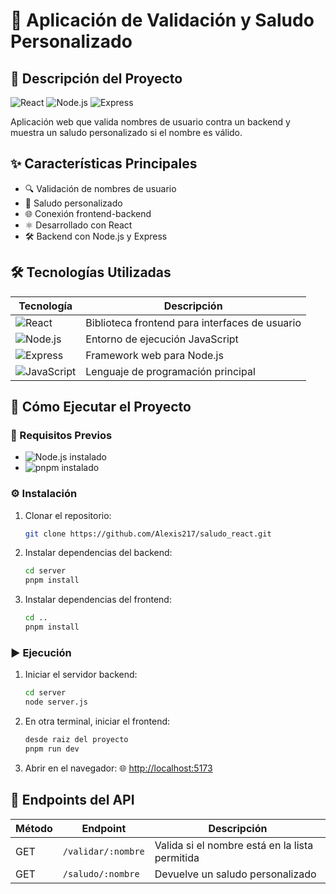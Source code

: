 # 📝 Aplicación de Validación y Saludo Personalizado

## 🚀 Descripción del Proyecto

![React](https://img.shields.io/badge/React-20232A?style=for-the-badge&logo=react&logoColor=61DAFB) ![Node.js](https://img.shields.io/badge/Node.js-43853D?style=for-the-badge&logo=node.js&logoColor=white) ![Express](https://img.shields.io/badge/Express.js-404D59?style=for-the-badge)

Aplicación web que valida nombres de usuario contra un backend y muestra un saludo personalizado si el nombre es válido.

## ✨ Características Principales

- 🔍 Validación de nombres de usuario
- 👋 Saludo personalizado
- 🌐 Conexión frontend-backend
- ⚛️ Desarrollado con React
- 🛠️ Backend con Node.js y Express

## 🛠️ Tecnologías Utilizadas

| Tecnología                                                                                               | Descripción                                    |
| -------------------------------------------------------------------------------------------------------- | ---------------------------------------------- |
| ![React](https://img.shields.io/badge/React-61DAFB?logo=react&logoColor=white&style=flat)                | Biblioteca frontend para interfaces de usuario |
| ![Node.js](https://img.shields.io/badge/Node.js-339933?logo=node.js&logoColor=white&style=flat)          | Entorno de ejecución JavaScript                |
| ![Express](https://img.shields.io/badge/Express-000000?logo=express&logoColor=white&style=flat)          | Framework web para Node.js                     |
| ![JavaScript](https://img.shields.io/badge/JavaScript-F7DF1E?logo=javascript&logoColor=black&style=flat) | Lenguaje de programación principal             |

## 🚀 Cómo Ejecutar el Proyecto

### 🔧 Requisitos Previos

- ![Node.js](https://img.shields.io/badge/Node.js-v16+-brightgreen) instalado
- ![pnpm](https://img.shields.io/badge/pnpm-v8+-blue) instalado

### ⚙️ Instalación

1. Clonar el repositorio:

   ```bash
   git clone https://github.com/Alexis217/saludo_react.git
   ```

2. Instalar dependencias del backend:

   ```bash
   cd server
   pnpm install
   ```

3. Instalar dependencias del frontend:
   ```bash
   cd ..
   pnpm install
   ```

### ▶️ Ejecución

1. Iniciar el servidor backend:

   ```bash
   cd server
   node server.js
   ```

2. En otra terminal, iniciar el frontend:

   ```bash
   desde raiz del proyecto
   pnpm run dev
   ```

3. Abrir en el navegador:
   🌐 [http://localhost:5173](http://localhost:5173)

## 🌟 Endpoints del API

| Método | Endpoint           | Descripción                                    |
| ------ | ------------------ | ---------------------------------------------- |
| GET    | `/validar/:nombre` | Valida si el nombre está en la lista permitida |
| GET    | `/saludo/:nombre`  | Devuelve un saludo personalizado               |
